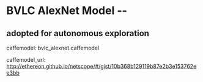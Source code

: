 
# BVLC AlexNet Model -- 
## adopted for autonomous exploration

caffemodel: bvlc_alexnet.caffemodel

caffemodel_url: http://ethereon.github.io/netscope/#/gist/10b368b129119b87e2b3e153762ee3bb


